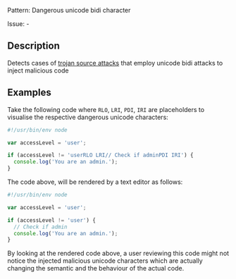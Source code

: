 Pattern: Dangerous unicode bidi character

Issue: -

## Description

Detects cases of [trojan source attacks](https://trojansource.codes) that employ unicode bidi attacks to inject malicious code

## Examples 

Take the following code where `RLO`, `LRI`, `PDI`, `IRI` are placeholders to visualise the respective dangerous unicode characters:

```js
#!/usr/bin/env node

var accessLevel = 'user';

if (accessLevel != 'userRLO LRI// Check if adminPDI IRI') {
  console.log('You are an admin.');
}
```

The code above, will be rendered by a text editor as follows:

```js
#!/usr/bin/env node

var accessLevel = 'user';

if (accessLevel != 'user') {
  // Check if admin
  console.log('You are an admin.');
}
```

By looking at the rendered code above, a user reviewing this code might not notice the injected malicious unicode characters which are actually changing the semantic and the behaviour of the actual code.